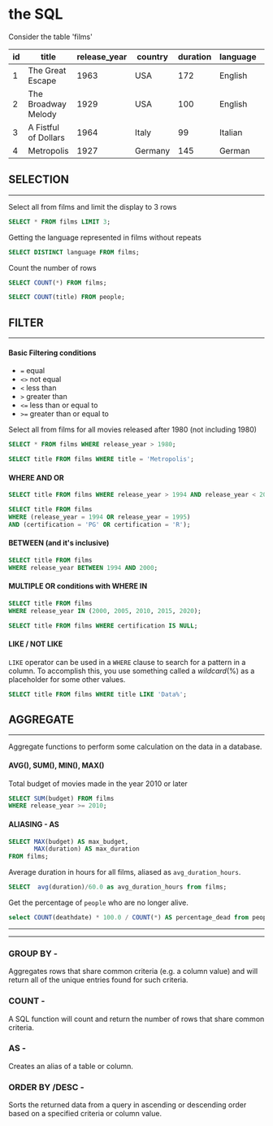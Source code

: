 # the SQL 

Consider the table 'films'

| id   | title                | release_year | country | duration | language | certification | gross   | budget  |
| ---- | -------------------- | ------------ | ------- | -------- | -------- | ------------- | ------- | ------- |
| 1    | The Great Escape     | 1963         | USA     | 172      | English  | Approved      | null    | 4000000 |
| 2    | The Broadway Melody  | 1929         | USA     | 100      | English  | Passed        | 2808000 | 379000  |
| 3    | A Fistful of Dollars | 1964         | Italy   | 99       | Italian  | R             | 3500000 | 200000  |
| 4    | Metropolis           | 1927         | Germany | 145      | German   | Not Rated     | 26435   | 6000000 |

## SELECTION
---

Select all from films and limit the display to 3 rows
```sql
SELECT * FROM films LIMIT 3;
```

Getting the language represented in films without repeats

```sql
SELECT DISTINCT language FROM films;
```

Count the number of rows 

```sql
SELECT COUNT(*) FROM films;

SELECT COUNT(title) FROM people;
```

## FILTER
---


#### Basic Filtering conditions

- `=` equal 
- `<>` not equal
- `<` less than
- `>` greater than
- `<=` less than or equal to
- `>=` greater than or equal to

Select all from films for all movies released after 1980 (not including 1980)

```sql
SELECT * FROM films WHERE release_year > 1980;

SELECT title FROM films WHERE title = 'Metropolis';
```

#### WHERE AND OR
```sql
SELECT title FROM films WHERE release_year > 1994 AND release_year < 2000;

SELECT title FROM films 
WHERE (release_year = 1994 OR release_year = 1995)
AND (certification = 'PG' OR certification = 'R');
```

#### BETWEEN (and it's inclusive)
```sql
SELECT title FROM films
WHERE release_year BETWEEN 1994 AND 2000; 
```

#### MULTIPLE OR conditions with WHERE IN
```sql
SELECT title FROM films
WHERE release_year IN (2000, 2005, 2010, 2015, 2020);

SELECT title FROM films WHERE certification IS NULL;
```

#### LIKE / NOT LIKE
`LIKE` operator can be used in a `WHERE` clause to search for a pattern in a column. To accomplish this, you use something called a *wildcard*(%) as a placeholder for some other values.

```sql
SELECT title FROM films WHERE title LIKE 'Data%';
```


## AGGREGATE
---

Aggregate functions to perform some calculation on the data in a database.

#### AVG(), SUM(), MIN(), MAX()

Total budget of movies made in the year 2010 or later

```sql
SELECT SUM(budget) FROM films
WHERE release_year >= 2010;
```

#### ALIASING - AS

```sql
SELECT MAX(budget) AS max_budget,
       MAX(duration) AS max_duration
FROM films;
```


Average duration in hours for all films, aliased as `avg_duration_hours`.
```sql
SELECT  avg(duration)/60.0 as avg_duration_hours from films;
```

Get the percentage of `people` who are no longer alive. 
```sql
select COUNT(deathdate) * 100.0 / COUNT(*) AS percentage_dead from people;
```
___
___

   ### GROUP BY - 
   Aggregates rows that share common criteria (e.g. a column value) and will return all of the unique entries found for such criteria.

   ### COUNT -
   A SQL function will count and return the number of rows that share common criteria.

   ### AS -
   Creates an alias of a table or column.
   
   ### ORDER BY /DESC -
   Sorts the returned data from a query in ascending or descending order based on a specified criteria or column value.
